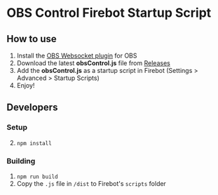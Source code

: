 # OBS Control Firebot Startup Script

## How to use
1. Install the [OBS Websocket plugin](https://github.com/Palakis/obs-websocket/releases) for OBS
2. Download the latest **obsControl.js** file from [Releases](https://github.com/ebiggz/firebot-script-obs-control/releases)
3. Add the **obsControl.js** as a startup script in Firebot (Settings > Advanced > Startup Scripts)
4. Enjoy!

## Developers
### Setup
2. `npm install`

### Building
1. `npm run build`
2. Copy the `.js` file in `/dist` to Firebot's `scripts` folder
